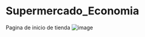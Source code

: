 # Supermercado_Economia
Pagina de inicio de tienda
![image](https://github.com/john-desarrollo/Supermercado_Economia/assets/95327960/0c1f9ec7-a9dd-4663-97ff-136d82bda1f0)

